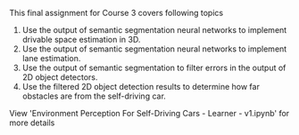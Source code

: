 This final assignment for Course 3 covers following topics

 1. Use the output of semantic segmentation neural networks to implement
    drivable space estimation in 3D.
 2. Use the output of semantic segmentation neural networks to implement
    lane estimation.
 3. Use the output of semantic segmentation to filter errors in the
    output of 2D object detectors.
 4. Use the filtered 2D object detection results to determine how far
    obstacles are from the self-driving car.
    
 View 'Environment Perception For Self-Driving Cars - Learner - v1.ipynb' for more details
